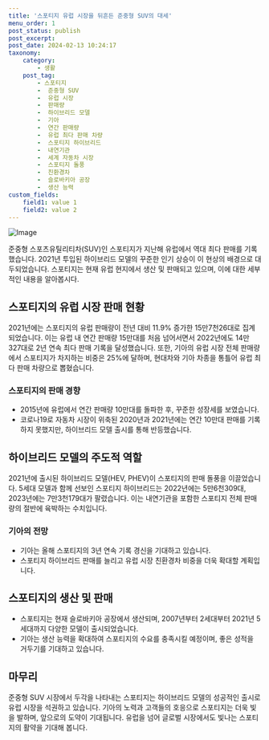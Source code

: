 ```yaml
---
title: '스포티지 유럽 시장을 뒤흔든 준중형 SUV의 대세'
menu_order: 1
post_status: publish
post_excerpt: 
post_date: 2024-02-13 10:24:17
taxonomy:
    category:
        - 생활
    post_tag:
        - 스포티지
        -  준중형 SUV
        -  유럽 시장
        -  판매량
        -  하이브리드 모델
        -  기아
        -  연간 판매량
        -  유럽 최다 판매 차량
        -  스포티지 하이브리드
        -  내연기관
        -  세계 자동차 시장
        -  스포티지 돌풍
        -  친환경차
        -  슬로바키아 공장
        -  생산 능력
custom_fields:
    field1: value 1
    field2: value 2
---
```


![Image](https://imgnews.pstatic.net/image/215/2024/02/13/A202402130011_1_20240213073001433.jpg?type=w647)

준중형 스포츠유틸리티차(SUV)인 스포티지가 지난해 유럽에서 역대 최다 판매를 기록했습니다. 2021년 투입된 하이브리드 모델의 꾸준한 인기 상승이 이 현상의 배경으로 대두되었습니다. 스포티지는 현재 유럽 현지에서 생산 및 판매되고 있으며, 이에 대한 세부적인 내용을 알아봅시다.
## 스포티지의 유럽 시장 판매 현황
2021년에는 스포티지의 유럽 판매량이 전년 대비 11.9% 증가한 15만7천26대로 집계되었습니다. 이는 유럽 내 연간 판매량 15만대를 처음 넘어서면서 2022년에도 14만327대로 2년 연속 최다 판매 기록을 달성했습니다. 또한, 기아의 유럽 시장 전체 판매량에서 스포티지가 차지하는 비중은 25%에 달하며, 현대차와 기아 차종을 통틀어 유럽 최다 판매 차량으로 뽑혔습니다.
### 스포티지의 판매 경향
- 2015년에 유럽에서 연간 판매량 10만대를 돌파한 후, 꾸준한 성장세를 보였습니다.
- 코로나19로 자동차 시장이 위축된 2020년과 2021년에는 연간 10만대 판매를 기록하지 못했지만, 하이브리드 모델 출시를 통해 반등했습니다.
## 하이브리드 모델의 주도적 역할
2021년에 출시된 하이브리드 모델(HEV, PHEV)이 스포티지의 판매 돌풍을 이끌었습니다. 5세대 모델과 함께 선보인 스포티지 하이브리드는 2022년에는 5만6천309대, 2023년에는 7만3천179대가 팔렸습니다. 이는 내연기관을 포함한 스포티지 전체 판매량의 절반에 육박하는 수치입니다.
### 기아의 전망
- 기아는 올해 스포티지의 3년 연속 기록 경신을 기대하고 있습니다.
- 스포티지 하이브리드 판매를 늘리고 유럽 시장 친환경차 비중을 더욱 확대할 계획입니다.
## 스포티지의 생산 및 판매
- 스포티지는 현재 슬로바키아 공장에서 생산되며, 2007년부터 2세대부터 2021년 5세대까지 다양한 모델이 출시되었습니다.
- 기아는 생산 능력을 확대하여 스포티지의 수요를 충족시킬 예정이며, 좋은 성적을 거두기를 기대하고 있습니다.
## 마무리
준중형 SUV 시장에서 두각을 나타내는 스포티지는 하이브리드 모델의 성공적인 출시로 유럽 시장을 석권하고 있습니다. 기아의 노력과 고객들의 호응으로 스포티지는 더욱 빛을 발하며, 앞으로의 도약이 기대됩니다. 유럽을 넘어 글로벌 시장에서도 빛나는 스포티지의 활약을 기대해 봅니다.
